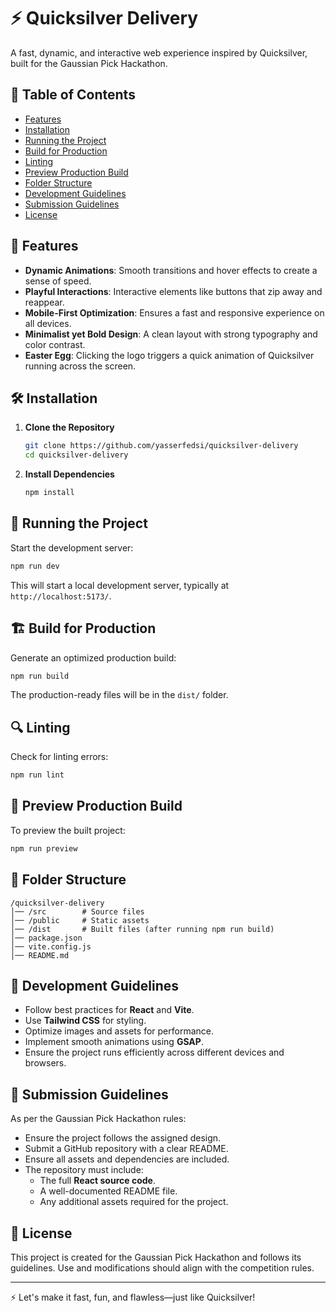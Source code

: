 # ⚡ Quicksilver Delivery

A fast, dynamic, and interactive web experience inspired by Quicksilver, built for the Gaussian Pick Hackathon.

## 📖 Table of Contents

- [Features](#-features)
- [Installation](#-installation)
- [Running the Project](#-running-the-project)
- [Build for Production](#-build-for-production)
- [Linting](#-linting)
- [Preview Production Build](#-preview-production-build)
- [Folder Structure](#-folder-structure)
- [Development Guidelines](#-development-guidelines)
- [Submission Guidelines](#-submission-guidelines)
- [License](#-license)

## 🚀 Features

- **Dynamic Animations**: Smooth transitions and hover effects to create a sense of speed.
- **Playful Interactions**: Interactive elements like buttons that zip away and reappear.
- **Mobile-First Optimization**: Ensures a fast and responsive experience on all devices.
- **Minimalist yet Bold Design**: A clean layout with strong typography and color contrast.
- **Easter Egg**: Clicking the logo triggers a quick animation of Quicksilver running across the screen.

## 🛠️ Installation

1. **Clone the Repository**

   ```sh
   git clone https://github.com/yasserfedsi/quicksilver-delivery
   cd quicksilver-delivery
   ```

2. **Install Dependencies**
   ```sh
   npm install
   ```

## 🚦 Running the Project

Start the development server:

```sh
npm run dev
```

This will start a local development server, typically at `http://localhost:5173/`.

## 🏗️ Build for Production

Generate an optimized production build:

```sh
npm run build
```

The production-ready files will be in the `dist/` folder.

## 🔍 Linting

Check for linting errors:

```sh
npm run lint
```

## 👀 Preview Production Build

To preview the built project:

```sh
npm run preview
```

## 📂 Folder Structure

```
/quicksilver-delivery
│── /src        # Source files
│── /public     # Static assets
│── /dist       # Built files (after running npm run build)
│── package.json
│── vite.config.js
│── README.md
```

## 📌 Development Guidelines

- Follow best practices for **React** and **Vite**.
- Use **Tailwind CSS** for styling.
- Optimize images and assets for performance.
- Implement smooth animations using **GSAP**.
- Ensure the project runs efficiently across different devices and browsers.

## 📜 Submission Guidelines

As per the Gaussian Pick Hackathon rules:

- Ensure the project follows the assigned design.
- Submit a GitHub repository with a clear README.
- Ensure all assets and dependencies are included.
- The repository must include:
  - The full **React source code**.
  - A well-documented README file.
  - Any additional assets required for the project.

## 📝 License

This project is created for the Gaussian Pick Hackathon and follows its guidelines. Use and modifications should align with the competition rules.

---

⚡ Let's make it fast, fun, and flawless—just like Quicksilver!
